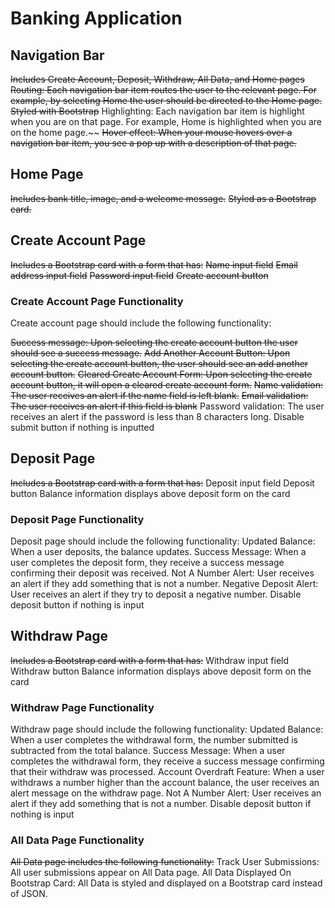 # Banking Application

## Navigation Bar

~~Includes Create Account, Deposit, Withdraw, All Data, and Home pages~~
~~Routing: Each navigation bar item routes the user to the relevant page. For example, by selecting Home the user should be directed to the Home page.~~
~~Styled with Bootstrap~~
Highlighting: Each navigation bar item is highlight when you are on that page. For example, Home is highlighted when you are on the home page.~~
~~Hover effect: When your mouse hovers over a navigation bar item, you see a pop up with a description of that page.~~

## Home Page

~~Includes bank title, image, and a welcome message.~~
~~Styled as a Bootstrap card.~~

## Create Account Page

~~Includes a Bootstrap card with a form that has:~~
~~Name input field~~
~~Email address input field~~
~~Password input field~~
~~Create account button~~

### Create Account Page Functionality

Create account page should include the following functionality:

~~Success message: Upon selecting the create account button the user should see a success message.~~
~~Add Another Account Button: Upon selecting the create account button, the user should see an add another account button.~~
~~Cleared Create Account Form: Upon selecting the create account button, it will open a cleared create account form.~~
~~Name validation: The user receives an alert if the name field is left blank.~~
~~Email validation: The user receives an alert if this field is blank~~
Password validation: The user receives an alert if the password is less than 8 characters long.
Disable submit button if nothing is inputted

## Deposit Page

~~Includes a Bootstrap card with a form that has:~~
Deposit input field
Deposit button
Balance information displays above deposit form on the card

### Deposit Page Functionality

Deposit page should include the following functionality:
Updated Balance: When a user deposits, the balance updates.
Success Message: When a user completes the deposit form, they receive a success message confirming their deposit was received.
Not A Number Alert: User receives an alert if they add something that is not a number.
Negative Deposit Alert: User receives an alert if they try to deposit a negative number.
Disable deposit button if nothing is input

## Withdraw Page

~~Includes a Bootstrap card with a form that has:~~
Withdraw input field
Withdraw button
Balance information displays above deposit form on the card

### Withdraw Page Functionality

Withdraw page should include the following functionality:
Updated Balance: When a user completes the withdrawal form, the number submitted is subtracted from the total balance.
Success Message: When a user completes the withdrawal form, they receive a success message confirming that their withdraw was processed.
Account Overdraft Feature: When a user withdraws a number higher than the account balance, the user receives an alert message on the withdraw page.
Not A Number Alert: User receives an alert if they add something that is not a number.
Disable deposit button if nothing is input

### All Data Page Functionality

~~All Data page includes the following functionality:~~
Track User Submissions: All user submissions appear on All Data page.
All Data Displayed On Bootstrap Card: All Data is styled and displayed on a Bootstrap card instead of JSON.
